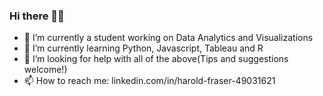 ### Hi there 👋🏾




- 🔭 I’m currently a student working on Data Analytics and Visualizations
- 🌱 I’m currently learning Python, Javascript, Tableau and R
- 🤔 I’m looking for help with all of the above(Tips and suggestions welcome!)
- 📫 How to reach me: linkedin.com/in/harold-fraser-49031621


